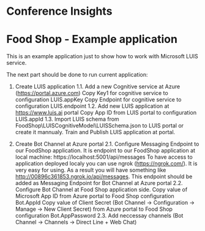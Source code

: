 # Conference Insights 
# Food Shop - Example application

This is an example application just to show how to work with Microsoft LUIS service.

The next part should be done to run current application:
1. Create LUIS application
1.1. Add a new Cognitive service at Azure (https://portal.azure.com)
	Copy Key1 for cognitive service to configuration LUIS.appKey
	Copy Endpoint for cognitive service to configuration LUIS.endpoint
1.2. Add new LUIS application at https://www.luis.ai portal
	Copy App ID from LUIS portal to configuration LUIS.appId
1.3. Import LUIS schema from FoodShop\LUISCognitiveModel\LUISSchema.json to LUIS portal or create it mannualy. Train and Publish LUIS application at portal.

2. Create Bot Channel at Azure portal
2.1. Configure Messaging Endpoint to our FoodShop application. It is endpoint to our FoodShop application at local machine: https://localhost:5001/api/messages
	To have access to application deployed localy you can use ngrok (https://ngrok.com/). It is very easy for using.
	As a result you will have something like http://00896c361853.ngrok.io/api/messages. This endpoint should be added as Messaging Endpoint for Bot Channel at Azure portal
2.2. Configure Bot Channel at Food Shop application side.
		Copy value of Microsoft App ID from Azure portal to Food Shop configuration Bot.AppId
		Copy value of Client Secret (Bot Channel -> Configuration -> Manage -> New Client Secret) from Azure portal to Food Shop configuration Bot.AppPassword
2.3. Add neccessay channels (Bot Channel -> Channels -> Direct Line + Web Chat)

